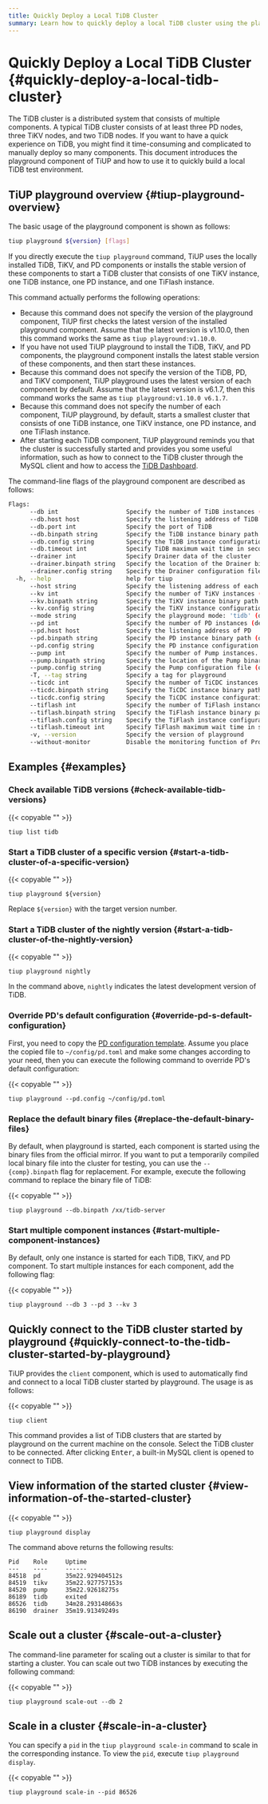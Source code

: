 ```yaml
---
title: Quickly Deploy a Local TiDB Cluster
summary: Learn how to quickly deploy a local TiDB cluster using the playground component of TiUP.
---
```


# Quickly Deploy a Local TiDB Cluster {#quickly-deploy-a-local-tidb-cluster}

The TiDB cluster is a distributed system that consists of multiple components. A typical TiDB cluster consists of at least three PD nodes, three TiKV nodes, and two TiDB nodes. If you want to have a quick experience on TiDB, you might find it time-consuming and complicated to manually deploy so many components. This document introduces the playground component of TiUP and how to use it to quickly build a local TiDB test environment.

## TiUP playground overview {#tiup-playground-overview}

The basic usage of the playground component is shown as follows:

```bash
tiup playground ${version} [flags]
```

If you directly execute the `tiup playground` command, TiUP uses the locally installed TiDB, TiKV, and PD components or installs the stable version of these components to start a TiDB cluster that consists of one TiKV instance, one TiDB instance, one PD instance, and one TiFlash instance.

This command actually performs the following operations:

-   Because this command does not specify the version of the playground component, TiUP first checks the latest version of the installed playground component. Assume that the latest version is v1.10.0, then this command works the same as `tiup playground:v1.10.0`.
-   If you have not used TiUP playground to install the TiDB, TiKV, and PD components, the playground component installs the latest stable version of these components, and then start these instances.
-   Because this command does not specify the version of the TiDB, PD, and TiKV component, TiUP playground uses the latest version of each component by default. Assume that the latest version is v6.1.7, then this command works the same as `tiup playground:v1.10.0 v6.1.7`.
-   Because this command does not specify the number of each component, TiUP playground, by default, starts a smallest cluster that consists of one TiDB instance, one TiKV instance, one PD instance, and one TiFlash instance.
-   After starting each TiDB component, TiUP playground reminds you that the cluster is successfully started and provides you some useful information, such as how to connect to the TiDB cluster through the MySQL client and how to access the [<a href="/dashboard/dashboard-intro.md">TiDB Dashboard</a>](/dashboard/dashboard-intro.md).

The command-line flags of the playground component are described as follows:

```bash
Flags:
      --db int                   Specify the number of TiDB instances (default: 1)
      --db.host host             Specify the listening address of TiDB
      --db.port int              Specify the port of TiDB
      --db.binpath string        Specify the TiDB instance binary path (optional, for debugging)
      --db.config string         Specify the TiDB instance configuration file (optional, for debugging)
      --db.timeout int           Specify TiDB maximum wait time in seconds for starting. 0 means no limit
      --drainer int              Specify Drainer data of the cluster
      --drainer.binpath string   Specify the location of the Drainer binary files (optional, for debugging)
      --drainer.config string    Specify the Drainer configuration file
  -h, --help                     help for tiup
      --host string              Specify the listening address of each component (default: `127.0.0.1`). Set it to `0.0.0.0` if provided for access of other machines
      --kv int                   Specify the number of TiKV instances (default: 1)
      --kv.binpath string        Specify the TiKV instance binary path (optional, for debugging)
      --kv.config string         Specify the TiKV instance configuration file (optional, for debugging)
      --mode string              Specify the playground mode: 'tidb' (default) and 'tikv-slim'
      --pd int                   Specify the number of PD instances (default: 1)
      --pd.host host             Specify the listening address of PD
      --pd.binpath string        Specify the PD instance binary path (optional, for debugging)
      --pd.config string         Specify the PD instance configuration file (optional, for debugging)
      --pump int                 Specify the number of Pump instances. If the value is not `0`, TiDB Binlog is enabled.
      --pump.binpath string      Specify the location of the Pump binary files (optional, for debugging)
      --pump.config string       Specify the Pump configuration file (optional, for debugging)
      -T, --tag string           Specify a tag for playground
      --ticdc int                Specify the number of TiCDC instances (default: 0)
      --ticdc.binpath string     Specify the TiCDC instance binary path (optional, for debugging)
      --ticdc.config string      Specify the TiCDC instance configuration file (optional, for debugging)
      --tiflash int              Specify the number of TiFlash instances (default: 1)
      --tiflash.binpath string   Specify the TiFlash instance binary path (optional, for debugging)
      --tiflash.config string    Specify the TiFlash instance configuration file (optional, for debugging)
      --tiflash.timeout int      Specify TiFlash maximum wait time in seconds for starting. 0 means no limit
      -v, --version              Specify the version of playground
      --without-monitor          Disable the monitoring function of Prometheus and Grafana. If you do not add this flag, the monitoring function is enabled by default.
```

## Examples {#examples}

### Check available TiDB versions {#check-available-tidb-versions}

{{< copyable "" >}}

```shell
tiup list tidb
```

### Start a TiDB cluster of a specific version {#start-a-tidb-cluster-of-a-specific-version}

{{< copyable "" >}}

```shell
tiup playground ${version}
```

Replace `${version}` with the target version number.

### Start a TiDB cluster of the nightly version {#start-a-tidb-cluster-of-the-nightly-version}

{{< copyable "" >}}

```shell
tiup playground nightly
```

In the command above, `nightly` indicates the latest development version of TiDB.

### Override PD's default configuration {#override-pd-s-default-configuration}

First, you need to copy the [<a href="https://github.com/pingcap/pd/blob/master/conf/config.toml">PD configuration template</a>](https://github.com/pingcap/pd/blob/master/conf/config.toml). Assume you place the copied file to `~/config/pd.toml` and make some changes according to your need, then you can execute the following command to override PD's default configuration:

{{< copyable "" >}}

```shell
tiup playground --pd.config ~/config/pd.toml
```

### Replace the default binary files {#replace-the-default-binary-files}

By default, when playground is started, each component is started using the binary files from the official mirror. If you want to put a temporarily compiled local binary file into the cluster for testing, you can use the `--{comp}.binpath` flag for replacement. For example, execute the following command to replace the binary file of TiDB:

{{< copyable "" >}}

```shell
tiup playground --db.binpath /xx/tidb-server
```

### Start multiple component instances {#start-multiple-component-instances}

By default, only one instance is started for each TiDB, TiKV, and PD component. To start multiple instances for each component, add the following flag:

{{< copyable "" >}}

```shell
tiup playground --db 3 --pd 3 --kv 3
```

## Quickly connect to the TiDB cluster started by playground {#quickly-connect-to-the-tidb-cluster-started-by-playground}

TiUP provides the `client` component, which is used to automatically find and connect to a local TiDB cluster started by playground. The usage is as follows:

{{< copyable "" >}}

```shell
tiup client
```

This command provides a list of TiDB clusters that are started by playground on the current machine on the console. Select the TiDB cluster to be connected. After clicking <kbd>Enter</kbd>, a built-in MySQL client is opened to connect to TiDB.

## View information of the started cluster {#view-information-of-the-started-cluster}

{{< copyable "" >}}

```shell
tiup playground display
```

The command above returns the following results:

```
Pid    Role     Uptime
---    ----     ------
84518  pd       35m22.929404512s
84519  tikv     35m22.927757153s
84520  pump     35m22.92618275s
86189  tidb     exited
86526  tidb     34m28.293148663s
86190  drainer  35m19.91349249s
```

## Scale out a cluster {#scale-out-a-cluster}

The command-line parameter for scaling out a cluster is similar to that for starting a cluster. You can scale out two TiDB instances by executing the following command:

{{< copyable "" >}}

```shell
tiup playground scale-out --db 2
```

## Scale in a cluster {#scale-in-a-cluster}

You can specify a `pid` in the `tiup playground scale-in` command to scale in the corresponding instance. To view the `pid`, execute `tiup playground display`.

{{< copyable "" >}}

```shell
tiup playground scale-in --pid 86526
```
